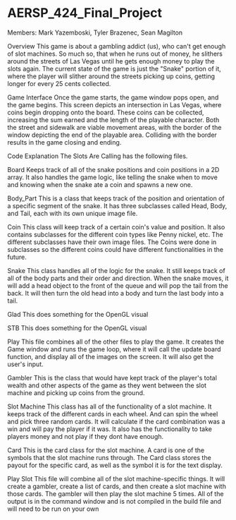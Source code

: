 # AERSP_424_Final_Project

Members: Mark Yazemboski, Tyler Brazenec, Sean Magilton

Overview
This game is about a gambling addict (us), who can't get enough of slot machines. So much so, that when he runs out of money, he slithers around the streets of Las Vegas until he gets enough money to play the slots again. The current state of the game is just the "Snake" portion of it, where the player will slither around the streets picking up coins, getting longer for every 25 cents collected.

Game Interface
Once the game starts, the game window pops open, and the game begins. This screen depicts an intersection in Las Vegas, where coins begin dropping onto the board. These coins can be collected, increasing the sum earned and the length of the playable character. Both the street and sidewalk are viable movement areas, with the border of the window depicting the end of the playable area. Colliding with the border results in the game closing and ending. 


Code Explanation
The Slots Are Calling has the following files.

Board
Keeps track of all of the snake positions and coin positions in a 2D array. It also handles the game logic, like telling the snake when to move and knowing when the snake ate a coin and spawns a new one.

Body_Part
This is a class that keeps track of the position and orientation of a specific segment of the snake. It has three subclasses called Head, Body, and Tail, each with its own unique image file.

Coin
This class will keep track of a certain coin's value and position. It also contains subclasses for the different coin types like Penny nickel, etc. The different subclasses have their own image files. The Coins were done in subclasses so the different coins could have different functionalities in the future.

Snake
This class handles all of the logic for the snake. It still keeps track of all of the body parts and their order and direction. When the snake moves, it will add a head object to the front of the queue and will pop the tail from the back. It will then turn the old head into a body and turn the last body into a tail.

Glad
This does something for the OpenGL visual

STB
This does something for the OpenGL visual

Play
This file combines all of the other files to play the game. It creates the Game window and runs the game loop, where it will call the update board function, and display all of the images on the screen. It will also get the user's input.

Gambler
This is the class that would have kept track of the player's total wealth and other aspects of the game as they went between the slot machine and picking up coins from the ground.

Slot Machine
This class has all of the functionality of a slot machine. It keeps track of the different cards in each wheel. And can spin the wheel and pick three random cards. It will calculate if the card combination was a win and will pay the player if it was. It also has the functionality to take players money and not play if they dont have enough.

Card
This is the card class for the slot machine. A card is one of the symbols that the slot machine runs through. The Card class stores the payout for the specific card, as well as the symbol it is for the text display.

Play Slot
This file will combine all of the slot machine-specific things. It will create a gambler, create a list of cards, and then create a slot machine with those cards. The gambler will then play the slot machine 5 times. All of the output is in the command window and is not compiled in the build file and will need to be run on your own

